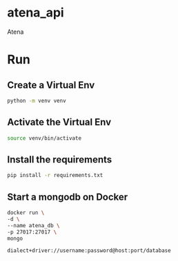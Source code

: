 # atena_api
Atena


# Run

## Create a Virtual Env

```bash
python -m venv venv
```

## Activate the Virtual Env

```bash
source venv/bin/activate
```

## Install the requirements

```bash
pip install -r requirements.txt
```

## Start a mongodb on Docker

```bash
docker run \
-d \
--name atena_db \
-p 27017:27017 \
mongo
```


```dialect+driver://username:password@host:port/database```
